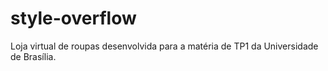 # style-overflow
Loja virtual de roupas desenvolvida para a matéria de TP1 da Universidade de Brasília.
